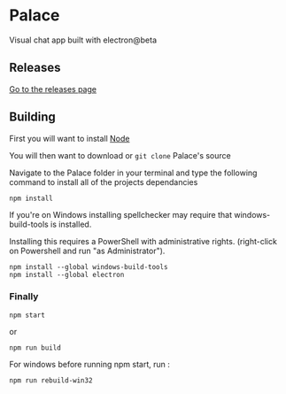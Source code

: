 # Palace
Visual chat app built with electron@beta


## Releases
[Go to the releases page](https://github.com/pawnipt/Palace/releases)


## Building

First you will want to install [Node](https://nodejs.org/en/)

You will then want to download or `git clone` Palace's source

Navigate to the Palace folder in your terminal and type the following command to install all of the projects dependancies
```
npm install
```
If you're on Windows installing spellchecker may require that windows-build-tools is installed.

Installing this requires a PowerShell with administrative rights. (right-click on Powershell and run "as Administrator").
```
npm install --global windows-build-tools
npm install --global electron
```

### Finally
```
npm start
```
or
```
npm run build
```

For windows before running npm start, run :
```
npm run rebuild-win32
```
